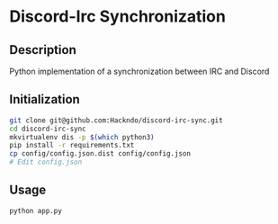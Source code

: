 # Discord-Irc Synchronization

Description
-----------

Python implementation of a synchronization between IRC and Discord

Initialization
--------------

```sh
git clone git@github.com:Hackndo/discord-irc-sync.git
cd discord-irc-sync
mkvirtualenv dis -p $(which python3)
pip install -r requirements.txt
cp config/config.json.dist config/config.json
# Edit config.json
```

Usage
-----

```sh
python app.py
```
